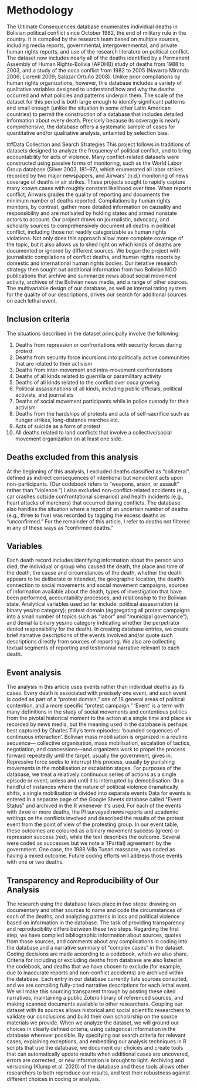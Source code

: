 # Methodology
The Ultimate Consequences database enumerates individual deaths in Bolivian political conflict since October 1982, the end of military rule in the country. It is compiled by the research team based on multiple sources, including media reports, governmental, intergovernmental, and private human rights reports, and use of the research literature on political conflict. The dataset now includes nearly all of the deaths identified by a Permanent Assembly of Human Rights-Bolivia (APDHB) study of deaths from 1988 to 2003, and a study of the coca conflict from 1982 to 2005 (Navarro Miranda 2006; Llorenti 2009; Salazar Ortuño 2008). Unlike prior compilations by human rights organizations, however, this database includes a variety of qualitative variables designed to understand how and why the deaths occurred and what policies and patterns underpin them.
The scale of the dataset for this period is both large enough to identify significant patterns and small enough (unlike the situation in some other Latin American countries) to permit the construction of a database that includes detailed information about every death. Precisely because its coverage is nearly comprehensive, the database offers a systematic sample of cases for quantitative and/or qualitative analysis, untainted by selection bias. 

##Data Collection and Search Strategies
This project follows in traditions of datasets designed to analyze the frequency of political conflict, and to bring accountability for acts of violence. Many conflict-related datasets were constructed using passive forms of monitoring, such as the World Labor Group database (Silver 2003, 181–97), which enumerated all labor strikes recorded by two major newspapers, and Airwars’ (n.d.) monitoring of news coverage of deaths in air strikes. These projects sought to rapidly capture many known cases with roughly constant likelihood over time. When reports conflict, Airwars grades the quality of reporting and documents the minimum number of deaths reported. Compilations by human rights monitors, by contrast, gather more detailed information on causality and responsibility and are motivated by holding states and armed nonstate actors to account. 
Our project draws on journalistic, advocacy, and scholarly sources to comprehensively document all deaths in political conflict, including those not readily categorizable as human rights violations. Not only does this approach allow more complete coverage of the topic, but it also allows us to shed light on which kinds of deaths are documented or ignored by different sources. We began the project with journalistic compilations of conflict deaths, and human rights reports by domestic and international human rights bodies. Our iterative research strategy then sought out additional information from two Bolivian NGO publications that archive and summarize news about social movement activity, archives of the Bolivian news media, and a range of other sources. The multivariable design of our database, as well as internal rating system for the quality of our descriptions, drives our search for additional sources on each lethal event.

## Inclusion criteria
The situations described in the dataset principally involve the following:
1.	Deaths from repression or confrontations with security forces during protest
2.	Deaths from security force incursions into politically active communities that are related to their activism 
3.	Deaths from inter-movement and intra-movement confrontations
4.	Deaths of all kinds related to guerrilla or paramilitary activity
5.	Deaths of all kinds related to the conflict over coca growing
6.	Political assassinations of all kinds, including public officials, political activists, and journalists
7.	Deaths of social movement participants while in police custody for their activism
8.	Deaths from the hardships of protests and acts of self-sacrifice such as hunger strikes, long-distance marches etc.
9.	Acts of suicide as a form of protest
10.	All deaths related to land conflicts that involve a collective/social movement organization on at least one side.

## Deaths excluded from this analysis
At the beginning of this analysis, I excluded deaths classified as “collateral”, defined as indirect consequences of intentional but nonviolent acts upon non-participants. (Our codebook refers to “weapons, arson, or assault” rather than “violence.”) I also excluded non-conflict-related accidents (e.g., car crashes outside confrontational scenarios) and health incidents (e.g., heart attacks of marchers) that occurred during conflicts. The database also handles the situation where a report of an uncertain number of deaths (e.g., three to five) was recorded by tagging the excess deaths as “unconfirmed.” For the remainder of this article, I refer to deaths not filtered in any of these ways as “confirmed deaths.”

## Variables 
Each death record includes identifying information about the person who died, the individual or group who caused the death, the place and time of the death, the cause and circumstances of the death, whether the death appears to be deliberate or intended, the geographic location, the death’s connection to social movements and social movement campaigns, sources of information available about the death, types of investigation that have been performed, accountability processes, and relationship to the Bolivian state. Analytical variables used so far include: political assassination (a binary yes/no category); protest domain (aggregating all protest campaigns into a small number of topics such as “labor” and “municipal governance”); and denial (a binary yes/no category indicating whether the perpetrator denied responsibility for the death).  In creating database entries, we create brief narrative descriptions of the events involved and/or quote such descriptions directly from sources of reporting. We also are collecting textual segments of reporting and testimonial narrative relevant to each death.

## Event analysis
The analysis in this article uses events rather than individual deaths as its cases. Every death is associated with precisely one event, and each event is coded as part of a “protest domain,” one of 18 general areas of political contention, and a more specific “protest campaign.” ‘Event’ is a term with many definitions in the study of social movements and contentious politics from the pivotal historical moment to the action at a single time and place as recorded by news media,  but the meaning used in the database is perhaps best captured by Charles Tilly’s term episodes: ‘bounded sequences of continuous interaction’. 
Bolivian mass mobilisation is organized in a routine sequence— collective organisation, mass mobilisation, escalation of tactics, negotiation, and concessions—and organizers work to propel the process forward repeatedly until the target, usually the government, gives in. Repressive force seeks to interrupt this process, usually by punishing movements in the mobilisation or escalation stages. For purposes of the database, we treat a relatively continuous series of actions as a single episode or event, unless and until it is interrupted by demobilisation. (In a handful of instances where the nature of political violence dramatically shifts, a single mobilisation is divided into separate events
Data for events is entered in a separate page of the Google Sheets database called "Event Status" and archived in the R whenever it's used. 
For each of the events with three or more deaths, the PI surveyed news reports and academic writings on the conflicts involved and described the results of the protest event from the point of view of the protesting group. In our event table,  these outcomes are coloured as a binary movement success (green) or repression success (red), while the text describes the outcome. Several were coded as successes but we note a ‘(Partial) agreement’ by the government. One case, the 1988 Villa Tunari massacre, was coded as having a mixed outcome. Future coding efforts will address those events with one or two deaths.
## Transparency and Reproducibility of Our Analysis
The research using the database takes place in two steps: drawing on documentary and other sources to name and code the circumstances of each of the deaths, and analyzing patterns in loss and political violence based on information in the database. The task of providing transparency and reproducibility differs between these two steps. Regarding the first step, we have compiled bibliographic information about sources, quotes from those sources, and comments about any complications in coding into the database and a narrative summary of “complex cases” in the dataset. Coding decisions are made according to a codebook, which we also share. Criteria for including or excluding deaths from database are also listed in the codebook, and deaths that we have chosen to exclude (for example, due to inaccurate reports and non-conflict accidents) are archived within the database. Each entry in our database currently lists sources consulted, and we are compiling fully-cited narrative descriptions for each lethal event. We will make this sourcing transparent through by posting these cited narratives, maintaining a public Zotero library of referenced sources, and making scanned documents available to other researchers. Coupling our dataset with its sources allows historical and social scientific researchers to validate our conclusions and build their own scholarship on the source materials we provide.
When we analyze the dataset, we will ground our choices in clearly defined criteria, using categorical information in the database wherever possible. By specifying our search criteria for relevant cases, explaining exceptions, and embedding our analysis techniques in R scripts that use the database, we document our choices and create tools that can automatically update results when additional cases are uncovered, errors are corrected, or new information is brought to light. Archiving and versioning (Klump et al. 2020) of the database and these tools allows other researchers to both reproduce our results, and test their robustness against different choices in coding or analysis. 